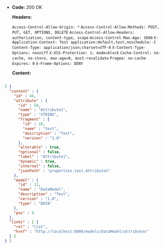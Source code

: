 * **Code:** 200 OK

  **Headers:**

  `Access-Control-Allow-Origin: *`
  `Access-Control-Allow-Methods: POST, PUT, GET, OPTIONS, DELETE`
  `Access-Control-Allow-Headers: authorization, content-type, scope`
  `Access-Control-Max-Age: 3600`
  `X-Application-Context: Test application:default,test,noschedule:-1`
  `Content-Type: application/json;charset=UTF-8`
  `X-Content-Type-Options: nosniff`
  `X-XSS-Protection: 1; mode=block`
  `Cache-Control: no-cache, no-store, max-age=0, must-revalidate`
  `Pragma: no-cache`
  `Expires: 0`
  `X-Frame-Options: DENY`

  **Content:**

```json

[ {
  "content" : {
    "id" : 46,
    "attribute" : {
      "id" : 58,
      "name" : "Attribute1",
      "type" : "STRING",
      "fragment" : {
        "id" : 28,
        "name" : "test",
        "description" : "Test",
        "version" : "1.0"
      },
      "alterable" : true,
      "optional" : false,
      "label" : "Attribute1",
      "dynamic" : true,
      "internal" : false,
      "jsonPath" : "properties.test.Attribute1"
    },
    "model" : {
      "id" : 31,
      "name" : "DataModel",
      "description" : "Test",
      "version" : "1.0",
      "type" : "DATA"
    },
    "pos" : 0
  },
  "links" : [ {
    "rel" : "list",
    "href" : "http://localhost:8080/models/DataModel/attributes"
  } ]
} ]
```
